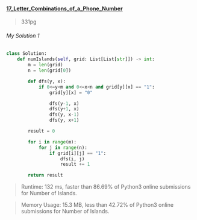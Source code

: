 #### [17_Letter_Combinations_of_a_Phone_Number](https://leetcode.com/problems/valid-palindrome/submissions/)
> 331pg


###### My Solution 1
```python
class Solution:
    def numIslands(self, grid: List[List[str]]) -> int:
        m = len(grid)
        n = len(grid[0])

        def dfs(y, x):
            if 0<=y<m and 0<=x<n and grid[y][x] == "1":
                grid[y][x] = "0"

                dfs(y-1, x)
                dfs(y+1, x)
                dfs(y, x-1)
                dfs(y, x+1)

        result = 0

        for i in range(m):
            for j in range(n):
                if grid[i][j] == "1":
                    dfs(i, j)
                    result += 1

        return result
```
> Runtime: 132 ms, faster than 86.69% of Python3 online submissions for Number of Islands.

> Memory Usage: 15.3 MB, less than 42.72% of Python3 online submissions for Number of Islands.


